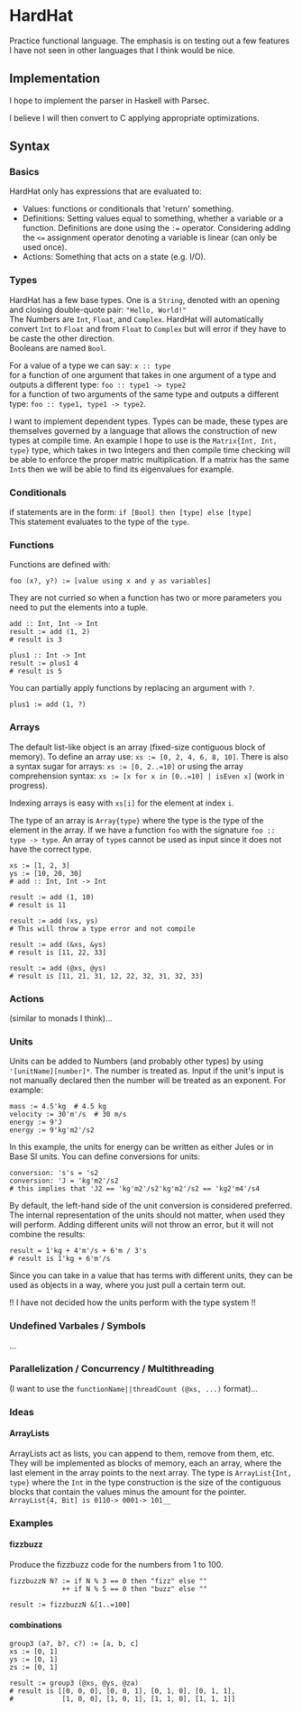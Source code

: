 # HardHat
Practice functional language.
The emphasis is on testing out a few features I have not 
seen in other languages that I think would be nice. 

## Implementation
I hope to implement the parser in Haskell with Parsec. 

I believe I will then convert to C applying appropriate optimizations. 

## Syntax

### Basics
HardHat only has expressions that are evaluated to:
- Values: functions or conditionals that 'return' something. 
- Definitions: Setting values equal to something, whether a variable or a function. 
Definitions are done using the `:=` operator. Considering adding the `<=` assignment
operator denoting a variable is linear (can only be used once). 
- Actions: Something that acts on a state (e.g. I/O). 

### Types
HardHat has a few base types. One is a `String`, denoted with an opening and closing 
double-quote pair: `"Hello, World!"` \
The Numbers are `Int`, `Float`, and `Complex`.
HardHat will automatically convert `Int` to `Float` and from `Float` to `Complex` but will error if they have to be 
caste the other direction.  
Booleans are named `Bool`. 

For a value of a type we can say: `x :: type` \
for a function of one argument that takes in one argument of a type and outputs a different type: `foo :: type1 -> type2` \
for a function of two arguments of the same type and outputs a different type: `foo :: type1, type1 -> type2`.

I want to implement dependent types. Types can be made, these types are themselves governed by a 
language that allows the construction of new types at compile time. 
An example I hope to use is the `Matrix{Int, Int, type}` type, which takes in two Integers and then compile time checking 
will be able to enforce the proper matric multiplication. If a matrix has the same `Int`s then we will be able to 
find its eigenvalues for example. 

### Conditionals
if statements are in the form:
`if [Bool] then [type] else [type]` \
This statement evaluates to the type of the `type`.

### Functions
Functions are defined with:
```
foo (x?, y?) := [value using x and y as variables]
```
They are not curried so when a function has two or more parameters you need to put the elements into a tuple.
```
add :: Int, Int -> Int
result := add (1, 2)
# result is 3

plus1 :: Int -> Int
result := plus1 4
# result is 5
```

You can partially apply functions by replacing an argument with `?`.
```
plus1 := add (1, ?)
```

### Arrays
The default list-like object is an array (fixed-size contiguous block of memory). 
To define an array use: `xs := [0, 2, 4, 6, 8, 10]`. There is also a syntax sugar for 
arrays: `xs := [0, 2..=10]` or using the array comprehension syntax: 
`xs := [x for x in [0..=10] | isEven x]` (work in progress).

Indexing arrays is easy with `xs[i]` for the element at index `i`. 

The type of an array is `Array{type}` where the type is the type of the element in the array. 
If we have a function `foo` with the signature `foo :: type -> type`. 
An array of `type`s cannot be used as input since it does not have the correct type. 
```
xs := [1, 2, 3]
ys := [10, 20, 30]
# add :: Int, Int -> Int

result := add (1, 10)
# result is 11

result := add (xs, ys)
# This will throw a type error and not compile

result := add (&xs, &ys)
# result is [11, 22, 33]

result := add (@xs, @ys)
# result is [11, 21, 31, 12, 22, 32, 31, 32, 33]
```

### Actions
(similar to monads I think)...

### Units
Units can be added to Numbers (and probably other types) by using `'[unitName][number]*`. 
The number is treated as. Input if the unit's input is not manually declared then the number will 
be treated as an exponent.
For example: 
```
mass := 4.5'kg  # 4.5 kg
velocity := 30'm'/s  # 30 m/s
energy := 9'J
energy := 9'kg'm2'/s2
```
In this example, the units for energy can be written as either Jules or in Base SI units. 
You can define conversions for units:
```
conversion: 's's = 's2
conversion: 'J = 'kg'm2'/s2
# this implies that 'J2 == 'kg'm2'/s2'kg'm2'/s2 == 'kg2'm4'/s4
```
By default, the left-hand side of the unit conversion is considered preferred. 
The internal representation of the units should not matter, when used they will perform. 
Adding different units will not throw an error, but it will not combine the results:
```
result = 1'kg + 4'm'/s + 6'm / 3's
# result is 1'kg + 6'm'/s
```
Since you can take in a value that has terms with different units, they can be 
used as objects in a way, where you just pull a certain term out. 

!! I have not decided how the units perform with the type system !!

### Undefined Varbales / Symbols
...

### Parallelization / Concurrency / Multithreading
(I want to use the `functionName||threadCount (@xs, ...)` format)...

### Ideas
#### ArrayLists
ArrayLists act as lists, you can append to them, remove from them, etc. They will be implemented as blocks of memory, each an array, 
where the last element in the array points to the next array. The type is `ArrayList{Int, type}` where the `Int` in the type 
construction is the size of the contiguous blocks that contain the values minus the amount for the pointer. 
`ArrayList{4, Bit] is 0110-> 0001-> 101__`

### Examples

#### fizzbuzz
Produce the fizzbuzz code for the numbers from 1 to 100. 
```
fizzbuzzN N? := if N % 3 == 0 then "fizz" else ""
             ++ if N % 5 == 0 then "buzz" else ""

result := fizzbuzzN &[1..=100]
```

#### combinations

```
group3 (a?, b?, c?) := [a, b, c]
xs := [0, 1]
ys := [0, 1]
zs := [0, 1]

result := group3 (@xs, @ys, @za)
# result is [[0, 0, 0], [0, 0, 1], [0, 1, 0], [0, 1, 1],
#            [1, 0, 0], [1, 0, 1], [1, 1, 0], [1, 1, 1]]
```
